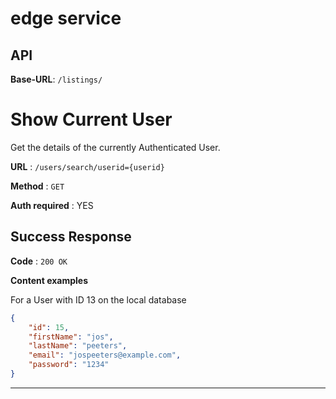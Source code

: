 # edge service

## API
**Base-URL**: `/listings/`
# Show Current User
Get the details of the currently Authenticated User.

**URL** : `/users/search/userid={userid}`

**Method** : `GET`

**Auth required** : YES

## Success Response

**Code** : `200 OK`

**Content examples**

For a User with ID 13 on the local database
```json
{
    "id": 15,
    "firstName": "jos",
    "lastName": "peeters",
    "email": "jospeeters@example.com",
    "password": "1234"
}
```
---

